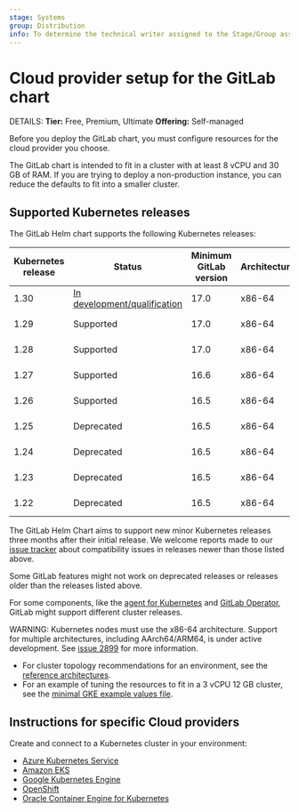 ```yaml
---
stage: Systems
group: Distribution
info: To determine the technical writer assigned to the Stage/Group associated with this page, see https://handbook.gitlab.com/handbook/product/ux/technical-writing/#assignments
---
```


# Cloud provider setup for the GitLab chart

DETAILS:
**Tier:** Free, Premium, Ultimate
**Offering:** Self-managed

Before you deploy the GitLab chart, you must configure resources for
the cloud provider you choose.

The GitLab chart is intended to fit in a cluster with at least 8 vCPU
and 30 GB of RAM. If you are trying to deploy a non-production instance,
you can reduce the defaults to fit into a smaller cluster.

## Supported Kubernetes releases

The GitLab Helm chart supports the following Kubernetes releases:

| Kubernetes release | Status     | Minimum GitLab version | Architectures | End of life |
|--------------------|------------|------------------------|---------------|-------------|
| 1.30               | [In development/qualification](https://gitlab.com/gitlab-org/distribution/team-tasks/-/issues/1527)  | 17.0 | x86-64 | 2025-06-28 |
| 1.29               | Supported  | 17.0                   | x86-64        | 2025-02-28  |
| 1.28               | Supported  | 17.0                   | x86-64        | 2024-10-28  |
| 1.27               | Supported  | 16.6                   | x86-64        | 2024-06-28  |
| 1.26               | Supported  | 16.5                   | x86-64        | 2024-02-28  |
| 1.25               | Deprecated | 16.5                   | x86-64        | 2023-10-28  |
| 1.24               | Deprecated | 16.5                   | x86-64        | 2023-07-28  |
| 1.23               | Deprecated | 16.5                   | x86-64        | 2023-02-28  |
| 1.22               | Deprecated | 16.5                   | x86-64        | 2022-10-28  |

The GitLab Helm Chart aims to support new minor Kubernetes releases three months after their initial release.
We welcome reports made to our [issue tracker](https://gitlab.com/gitlab-org/charts/gitlab/-/issues) about compatibility issues in releases newer than those listed above.

Some GitLab features might not work on deprecated releases or releases older than the releases listed above.

For some components, like the [agent for Kubernetes](https://docs.gitlab.com/ee/user/clusters/agent/#gitlab-agent-for-kubernetes-supported-cluster-versions) and [GitLab Operator](https://docs.gitlab.com/operator/installation.html#kubernetes), GitLab might support different cluster releases.

WARNING:
Kubernetes nodes must use the x86-64 architecture.
Support for multiple architectures, including AArch64/ARM64, is under active development.
See [issue 2899](https://gitlab.com/gitlab-org/charts/gitlab/-/issues/2899) for more information.

- For cluster topology recommendations for an environment, see the
  [reference architectures](https://docs.gitlab.com/ee/administration/reference_architectures/#available-reference-architectures).
- For an example of tuning the resources to fit in a 3 vCPU 12 GB cluster, see the
  [minimal GKE example values file](https://gitlab.com/gitlab-org/charts/gitlab/tree/master/examples/values-gke-minimum.yaml).

## Instructions for specific Cloud providers

Create and connect to a Kubernetes cluster in your environment:

- [Azure Kubernetes Service](aks.md)
- [Amazon EKS](eks.md)
- [Google Kubernetes Engine](gke.md)
- [OpenShift](openshift.md)
- [Oracle Container Engine for Kubernetes](oke.md)
